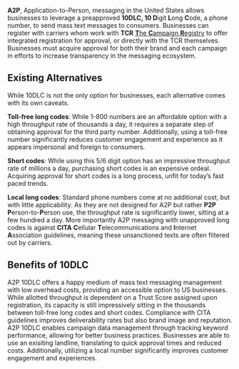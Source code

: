 **A2P**, Application-to-Person, messaging in the United States allows businesses to leverage a preapproved **10DLC, 10 D**igit **L**ong **C**ode, a phone number, to send mass text messages to consumers. Businesses can register with carriers whom work with **TCR** [**T**he **C**ampaign **R**egistry](https://www.campaignregistry.com/) to offer integrated registration for approval, or directly with the TCR themselves. Businesses must acquire approval for both their brand and each campaign in efforts to increase transparency in the messaging ecosystem.

## Existing Alternatives

While 10DLC is not the only option for businesses, each alternative comes with its own caveats.

**Toll-free long codes**: While 1-800 numbers are an affordable option with a high throughput rate of thousands a day, it requires a separate step of obtaining approval for the third party number. Additionally, using a toll-free number significantly reduces customer engagement and experience as it appears impersonal and foreign to consumers.

**Short codes**: While using this 5/6 digit option has an impressive throughput rate of millions a day, purchasing short codes is an expensive ordeal. Acquiring approval for short codes is a long process, unfit for today’s fast paced trends.

**Local long codes**: Standard phone numbers come at no additional cost, but with little applicability. As they are not designed for A2P but rather **P2P** **P**erson-to-**P**erson use, the throughput rate is significantly lower, sitting at a few hundred a day. More importantly A2P messaging with unapproved long codes is against **CITA** **C**ellular **T**elecommunications and **I**nternet **A**ssociation guidelines, meaning these unsanctioned texts are often filtered out by carriers.

## Benefits of 10DLC

A2P 10DLC offers a happy medium of mass text messaging management with low overhead costs, providing an accessible option to US businesses. While allotted throughput is dependent on a Trust Score assigned upon registration, its capacity is still impressively sitting in the thousands between toll-free long codes and short codes. Compliance with CITA guidelines improves deliverability rates but also brand image and reputation. A2P 10DLC enables campaign data management through tracking keyword performance, allowing for better business practices. Businesses are able to use an exisiting landline, translating to quick approval times and reduced costs. Additionally, utilizing a local number significantly improves customer engagement and experiences.
